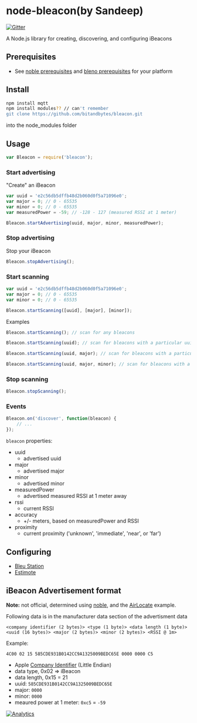 # node-bleacon(by Sandeep)

[![Gitter](https://badges.gitter.im/Join%20Chat.svg)](https://gitter.im/sandeepmistry/node-bleacon?utm_source=badge&utm_medium=badge&utm_campaign=pr-badge&utm_content=badge)


A Node.js library for creating, discovering, and configuring iBeacons

## Prerequisites

 * See [noble prerequisites](https://github.com/sandeepmistry/noble#prerequisites) and [bleno prerequisites](https://github.com/sandeepmistry/bleno#prerequisites) for your platform

## Install

```sh
npm install mqtt
npm install modules?? // can't remember
git clone https://github.com/bitandbytes/bleacon.git
```
into the node_modules folder

## Usage

```javascript
var Bleacon = require('bleacon');
```

### Start advertising

"Create" an iBeacon

```javascript
var uuid = 'e2c56db5dffb48d2b060d0f5a71096e0';
var major = 0; // 0 - 65535
var minor = 0; // 0 - 65535
var measuredPower = -59; // -128 - 127 (measured RSSI at 1 meter)

Bleacon.startAdvertising(uuid, major, minor, measuredPower);
```

### Stop advertising

Stop your iBeacon

```javascript
Bleacon.stopAdvertising();
```

### Start scanning

```javascript
var uuid = 'e2c56db5dffb48d2b060d0f5a71096e0';
var major = 0; // 0 - 65535
var minor = 0; // 0 - 65535

Bleacon.startScanning([uuid], [major], [minor]);
```

Examples

```javascript
Bleacon.startScanning(); // scan for any bleacons

Bleacon.startScanning(uuid); // scan for bleacons with a particular uuid

Bleacon.startScanning(uuid, major); // scan for bleacons with a particular uuid and major

Bleacon.startScanning(uuid, major, minor); // scan for bleacons with a particular uuid. major, and minor
```

### Stop scanning

```javascript
Bleacon.stopScanning();
```

### Events

```javascript
Bleacon.on('discover', function(bleacon) {
    // ...
});
```

```bleacon``` properties:

 * uuid
   * advertised uuid
 * major
   * advertised major
 * minor
   * advertised minor
 * measuredPower
   * advertised measured RSSI at 1 meter away
 * rssi
   * current RSSI
 * accuracy
   * +/- meters, based on measuredPower and RSSI
 * proximity
   * current proximity ('unknown', 'immediate', 'near', or 'far')

## Configuring

 * [Bleu Station](https://github.com/sandeepmistry/node-bleacon/tree/master/bleu-station)
 * [Estimote](https://github.com/sandeepmistry/node-bleacon/tree/master/estimote)

## iBeacon Advertisement format

__Note:__ not official, determined using [noble](https://github.com/sandeepmistry/noble), and the [AirLocate](http://adcdownload.apple.com/wwdc_2013/wwdc_2013_sample_code/ios_airlocate.zip) example.

Following data is in the manufacturer data section of the advertisment data

```
<company identifier (2 bytes)> <type (1 byte)> <data length (1 byte)> <uuid (16 bytes)> <major (2 bytes)> <minor (2 bytes)> <RSSI @ 1m>
```

Example:

```
4C00 02 15 585CDE931B0142CC9A1325009BEDC65E 0000 0000 C5
```

 * Apple [Company Identifier](https://www.bluetooth.org/en-us/specification/assigned-numbers/company-identifiers) (Little Endian)
 * data type, 0x02 => iBeacon
 * data length, 0x15 = 21
 * uuid: ```585CDE931B0142CC9A1325009BEDC65E```
 * major: ```0000```
 * minor: ```0000```
 * meaured power at 1 meter: ```0xc5``` = ```-59```

[![Analytics](https://ga-beacon.appspot.com/UA-56089547-1/sandeepmistry/node-bleacon?pixel)](https://github.com/igrigorik/ga-beacon)
